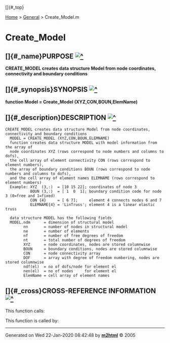 []{#_top}

<div>

[Home](../FEDEASLab.html) &gt; [General](FEDEASLab.html) &gt;
Create\_Model.m

</div>

Create\_Model
=============

[]{#_name}PURPOSE [![\^](../up.png)](#_top)
-------------------------------------------

<div class="box">

**CREATE\_MODEL creates data structure Model from node coordinates,
connectivity and boundary conditions**

</div>

[]{#_synopsis}SYNOPSIS [![\^](../up.png)](#_top)
------------------------------------------------

<div class="box">

**function Model = Create\_Model (XYZ,CON,BOUN,ElemName)**

</div>

[]{#_description}DESCRIPTION [![\^](../up.png)](#_top)
------------------------------------------------------

<div class="fragment">

``` {.comment}
CREATE_MODEL creates data structure Model from node coordinates, connectivity and boundary conditions
  MODEL = CREATE_MODEL (XYZ,CON,BOUN,ELEMNAME)
  function creates data structure MODEL with model information from the array of
  node coordinates XYZ (rows correspond to node numbers and columns to dofs),
  the cell array of element connectivity CON (rows correspond to element numbers),
  the array of boundary conditions BOUN (rows correspond to node numbers and columns to dofs),
  and the cell array of element names ELEMNAME (rows correspond to element numbers)
  Example: XYZ  (3,:)  = [10 15 22]; coordinates of node 3
           BOUN (3,:)  = [ 1  0  1]; boundary condition code for node 3 (0=free and 1=fixed)
           CON {4}     = [ 6 7];     element 4 connects nodes 6 and 7
           ELEMNAME{4} = 'LinTruss'; element 4 is a linear elastic truss

  data structure MODEL has the following fields
  MODEL.ndm      = dimension of structural model
        nn       = number of nodes in structural model
        ne       = number of elements
        nf       = number of free degrees of freedom
        nt       = total number of degrees of freedom
        XYZ      = node coordinates, nodes are stored columnwise
        BOUN     = boundary conditions, nodes are stored columnwise
        CON      = node connectivity array
        DOF      = array with degree of freedom numbering, nodes are stored columnwise
        ndf(el)  = no of dofs/node for element el
        nen(el)  = no of nodes     for element el
        ElemName = cell array of element names
```

</div>

[]{#_cross}CROSS-REFERENCE INFORMATION [![\^](../up.png)](#_top)
----------------------------------------------------------------

This function calls:

This function is called by:

------------------------------------------------------------------------

Generated on Wed 22-Jan-2020 08:42:48 by
**[m2html](http://www.artefact.tk/software/matlab/m2html/ "Matlab Documentation in HTML")**
© 2005
